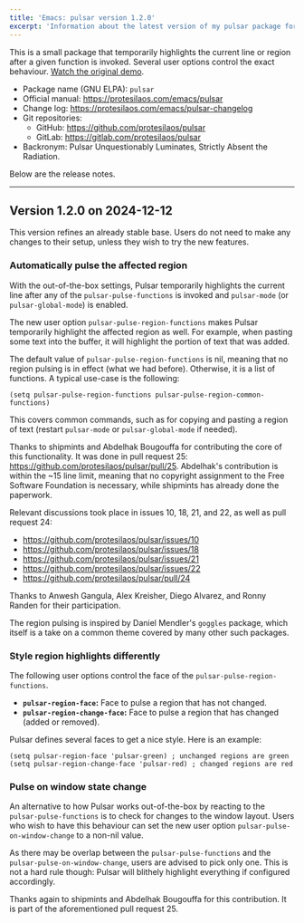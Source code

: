 ```yaml
---
title: 'Emacs: pulsar version 1.2.0'
excerpt: 'Information about the latest version of my pulsar package for GNU Emacs.'
---
```


This is a small package that temporarily highlights the current line
or region after a given function is invoked. Several user options
control the exact behaviour. [Watch the original demo](https://protesilaos.com/codelog/2022-03-14-emacs-pulsar-demo/).

+ Package name (GNU ELPA): `pulsar`
+ Official manual: <https://protesilaos.com/emacs/pulsar>
+ Change log: <https://protesilaos.com/emacs/pulsar-changelog>
+ Git repositories:
  + GitHub: <https://github.com/protesilaos/pulsar>
  + GitLab: <https://gitlab.com/protesilaos/pulsar>
+ Backronym: Pulsar Unquestionably Luminates, Strictly Absent the Radiation.

Below are the release notes.

* * *


## Version 1.2.0 on 2024-12-12

This version refines an already stable base. Users do not need to make
any changes to their setup, unless they wish to try the new features.


### Automatically pulse the affected region

With the out-of-the-box settings, Pulsar temporarily highlights the
current line after any of the `pulsar-pulse-functions` is invoked and
`pulsar-mode` (or `pulsar-global-mode`) is enabled.

The new user option `pulsar-pulse-region-functions` makes Pulsar
temporarily highlight the affected region as well. For example, when
pasting some text into the buffer, it will highlight the portion of
text that was added.

The default value of `pulsar-pulse-region-functions` is nil, meaning
that no region pulsing is in effect (what we had before). Otherwise,
it is a list of functions. A typical use-case is the following:

```elisp
(setq pulsar-pulse-region-functions pulsar-pulse-region-common-functions)
```

This covers common commands, such as for copying and pasting a region
of text (restart `pulsar-mode` or `pulsar-global-mode` if needed).

Thanks to shipmints and Abdelhak Bougouffa for contributing the core
of this functionality. It was done in pull request 25:
<https://github.com/protesilaos/pulsar/pull/25>. Abdelhak's
contribution is within the ~15 line limit, meaning that no copyright
assignment to the Free Software Foundation is necessary, while
shipmints has already done the paperwork.

Relevant discussions took place in issues 10, 18, 21, and 22, as well
as pull request 24:

-   <https://github.com/protesilaos/pulsar/issues/10>
-   <https://github.com/protesilaos/pulsar/issues/18>
-   <https://github.com/protesilaos/pulsar/issues/21>
-   <https://github.com/protesilaos/pulsar/issues/22>
-   <https://github.com/protesilaos/pulsar/pull/24>

Thanks to Anwesh Gangula, Alex Kreisher, Diego Alvarez, and Ronny
Randen for their participation.

The region pulsing is inspired by Daniel Mendler's `goggles` package,
which itself is a take on a common theme covered by many other such
packages.


### Style region highlights differently

The following user options control the face of the `pulsar-pulse-region-functions`.

-   **`pulsar-region-face`:** Face to pulse a region that has not changed.
-   **`pulsar-region-change-face`:** Face to pulse a region that has changed (added or removed).

Pulsar defines several faces to get a nice style. Here is an example:

```elisp
(setq pulsar-region-face 'pulsar-green) ; unchanged regions are green
(setq pulsar-region-change-face 'pulsar-red) ; changed regions are red
```

### Pulse on window state change

An alternative to how Pulsar works out-of-the-box by reacting to the
`pulsar-pulse-functions` is to check for changes to the window layout.
Users who wish to have this behaviour can set the new user option
`pulsar-pulse-on-window-change` to a non-nil value.

As there may be overlap between the `pulsar-pulse-functions` and the
`pulsar-pulse-on-window-change`, users are advised to pick only one.
This is not a hard rule though: Pulsar will blithely highlight
everything if configured accordingly.

Thanks again to shipmints and Abdelhak Bougouffa for this
contribution. It is part of the aforementioned pull request 25.

